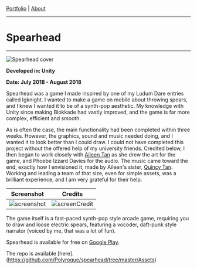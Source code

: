 [Portfolio](index.md) | [About](about.md)

____

# Spearhead

____

![Spearhead cover](https://cdn.discordapp.com/attachments/385469825750663169/486203566420262932/portfolio_spearhead.png)

**Developed in: Unity**

**Date: July 2018 - August 2018**

Spearhead was a game I made inspired by one of my Ludum Dare entries called Igknight. I wanted to make a game on mobile about throwing spears, and I knew I wanted it to be of a synth-pop aesthetic. My knowledge with Unity since making Blokkade had vastly improved, and the game is far more complex, efficient and smooth.

As is often the case, the main functionality had been completed within three weeks. However, the graphics, sound and music needed doing, and I wanted it to look better than I could draw. I could not have completed this project without the offered help of my university friends. Credited below, I then began to work closely with [Aileen Tan]() as she drew the art for the game, and Phoebe Izzard Davies for the audio. The music came toward the end, exactly how I envisioned it, made by Aileen's sister, [Quincy Tan](). Working and leading a team of that size, even for simple assets, was a brilliant experience, and I am very grateful for their help.

Screenshot            |  Credits
:-------------------------:|:-------------------------:
![screenshot](https://cdn.discordapp.com/attachments/385469825750663169/486203832993447977/screenshot1.png)  |  ![screenCredit](https://cdn.discordapp.com/attachments/385469825750663169/486302634622320653/outnow_banner.png)

The game itself is a fast-paced synth-pop style arcade game, requiring you to draw and loose electric spears, featuring a vocoder, daft-punk style narrator (voiced by me, that was a lot of fun).

Spearhead is available for free on [Google Play](https://play.google.com/store/apps/details?id=com.polyrogue.spearhead).

The repo is available [here].(https://github.com/Polyrogue/spearhead/tree/master/Assets)
